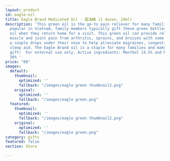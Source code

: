 ```yaml
---
layout: product
id: eagle-oil
title: Eagle Brand Medicated Oil - 風油精 (1 dozen, 24ml)
description: 'This green oil is the go-to pain reliever for many families. Especially
  popular in Vietnam, family members typically gift these green bottles of medicated
  oil when they return home for a visit. This green oil can provide relief for minor
  muscle and joint pain from arthritis, sprains, and bruises with some customers putting
  a couple drops under their nose to help alleviate migraines, congestion, or as a
  sleep aid. The Eagle Brand oil is a staple for many families and make for a great
  gift!  For external use only. Active ingredients: Menthol 14.5% and Methyl Salicytate
  30% '
price: "60"
images:
  default:
    thumbnail:
      optimized: ''
      fallback: "/images/eagle green thumbnail2.png"
    original:
      optimized: ''
      fallback: "/images/eagle green.png"
  featured:
    thumbnail:
      optimized: ''
      fallback: "/images/eagle green thumbnail2.png"
    original:
      optimized: ''
      fallback: "/images/eagle green.png"
category: gifts
featured: false
section: Store

---
```

